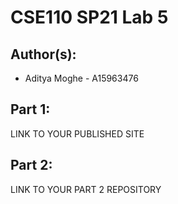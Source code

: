 # CSE110 SP21 Lab 5

## Author(s):
- Aditya Moghe - A15963476

## Part 1:

LINK TO YOUR PUBLISHED SITE

## Part 2:

LINK TO YOUR PART 2 REPOSITORY
